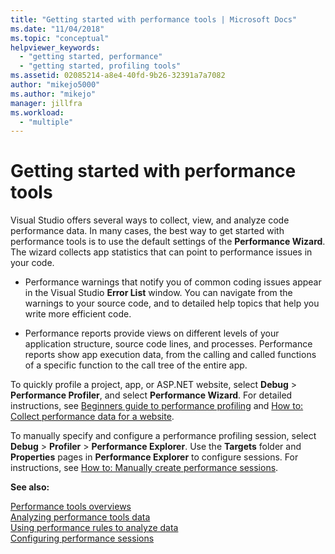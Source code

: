 ```yaml
---
title: "Getting started with performance tools | Microsoft Docs"
ms.date: "11/04/2018"
ms.topic: "conceptual"
helpviewer_keywords: 
  - "getting started, performance"
  - "getting started, profiling tools"
ms.assetid: 02085214-a8e4-40fd-9b26-32391a7a7082
author: "mikejo5000"
ms.author: "mikejo"
manager: jillfra
ms.workload: 
  - "multiple"
---
```

# Getting started with performance tools

Visual Studio offers several ways to collect, view, and analyze code performance data. In many cases, the best way to get started with performance tools is to use the default settings of the **Performance Wizard**. The wizard collects app statistics that can point to performance issues in your code.  
  
- Performance warnings that notify you of common coding issues appear in the Visual Studio **Error List** window. You can navigate from the warnings to your source code, and to detailed help topics that help you write more efficient code.

- Performance reports provide views on different levels of your application structure, source code lines, and processes. Performance reports show app execution data, from the calling and called functions of a specific function to the call tree of the entire app.  
  
To quickly profile a project, app, or ASP.NET website, select **Debug** > **Performance Profiler**, and select **Performance Wizard**. For detailed instructions, see [Beginners guide to performance profiling](../profiling/beginners-guide-to-cpu-sampling.md) and [How to: Collect performance data for a website](../profiling/how-to-collect-performance-data-for-a-web-site.md).  

To manually specify and configure a performance profiling session, select **Debug** > **Profiler** > **Performance Explorer**. Use the **Targets** folder and **Properties** pages in **Performance Explorer** to configure sessions. For instructions, see [How to: Manually create performance sessions](../profiling/how-to-manually-create-performance-sessions.md).  
  
**See also:**
  
 [Performance tools overviews](../profiling/overviews-performance-tools.md)   
 [Analyzing performance tools data](../profiling/analyzing-performance-tools-data.md)   
 [Using performance rules to analyze data](../profiling/using-performance-rules-to-analyze-data.md)   
 [Configuring performance sessions](../profiling/configuring-performance-sessions.md)